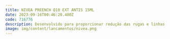 ```yaml
---
title: NIVEA PREENCH Q10 EXT ANTIS 15ML
date: 2023-09-16T00:46:20.400Z
code: 716776
description: Desenvolvido para proporcionar redução das rugas e linhas de expressão, co...
image: img/content/lancamentos/nivea.png
---
```


